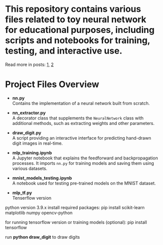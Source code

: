 # This repository contains various files related to toy neural network for educational purposes, including scripts and notebooks for training, testing, and interactive use.

Read more in posts: [1](https://www.linkedin.com/feed/update/urn:li:activity:7222336260659433473/), [2](https://www.linkedin.com/feed/update/urn:li:activity:7239729033104494592/)



# Project Files Overview


- **nn.py**  
  Contains the implementation of a neural network built from scratch.

- **nn_extractor.py**  
  A decorator class that supplements the `NeuralNetwork` class with additional methods, such as extracting weights and other parameters.

- **draw_digit.py**  
  A script providing an interactive interface for predicting hand-drawn digit images in real-time.

- **mlp_training.ipynb**  
  A Jupyter notebook that explains the feedforward and backpropagation processes. It imports `nn.py` for training models and saving them using various datasets.

- **mnist_models_testing.ipynb**  
  A notebook used for testing pre-trained models on the MNIST dataset.

- **mlp_tf.py**  
  Tenserflow version

python version 3.9.x
install required packages:
pip install scikit-learn matplotlib numpy opencv-python

for running tensorflow version or training models (optional):
pip install tensorflow

run **python draw_digit** to draw digits

